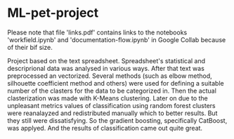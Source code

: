 # ML-pet-project
Please note that file 'links.pdf' contains links to the notebooks 'workfield.ipynb' and 'documentation-flow.ipynb' in Google Collab because of their bif size.

  Project based on the text spreadsheet. Spreadsheet's statistical and descriprional data was analysed in various ways. After that text was preprocessed an vectorized.
  Several methods (such as elbow method, silhouette coefficient method and others) were used for defining a suitable number of the clasters for the data to be 
categorized in. 
  Then the actual clasterization was made with K-Means clustering. Later on due to the unpleasant metrics values of classification using random forest clusters 
were reanalayzed and redistributed manually which to better results. But they still were dissatisfying. So the gradient boosting, specifically CatBoost, was applyed.
And the results of classification came out quite great.
